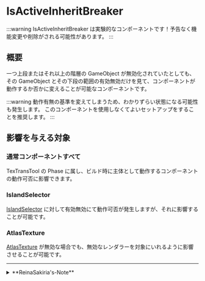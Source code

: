 # IsActiveInheritBreaker

:::warning
IsActiveInheritBreaker は実験的なコンポーネントです！予告なく機能変更や削除がされる可能性があります。
:::

## 概要

一つ上段またはそれ以上の階層の GameObject が無効化されていたとしても、その GameObject とその下段の範囲の有効無効だけを見て、コンポーネントが動作するか否かに変えることが可能なコンポーネントです。

:::warning
動作有無の基準を変えてしまうため、わかりずらい状態になる可能性も発生します。
このコンポーネントを使用しなくてよいセットアップをすることを推奨します。
:::

## 影響を与える対象

### 通常コンポーネントすべて

TexTransTool の Phase に属し、ビルド時に主体として動作するコンポーネントの動作可否に影響できます。

### IslandSelector

[IslandSelector](/docs/Reference/IslandSelector) に対して有効無効にて動作可否が発生しますが、それに影響することが可能です。

### AtlasTexture

[AtlasTexture](/docs/Reference/AtlasTexture#適用時に非アクティブなレンダラーを含める) が無効な場合でも、無効なレンダラーを対象にいれるように影響させることが可能です。

---
<details>
  <summary>**ReinaSakiria's-Note**</summary>

TexTransTool v0.9.0 にて追加されたコンポーネントで、 プレハブ内に入れた時、例えば衣装とかだった場合に衣装丸ごと無効化した状態でアップロードされることがあるので、そういった時のために追加しました。

このコンポーネントは、純粋に実行有無がわかりづらくなるし、 TTT は複数衣装を切り替える環境を想定した作りではないので使用するときは(普通に削除される可能性もあるので)自己責任でお願いしますね！(まぁこのツールは MIT LIcense でいかなるものも基本的に自己責任だけどね！)
</details>
